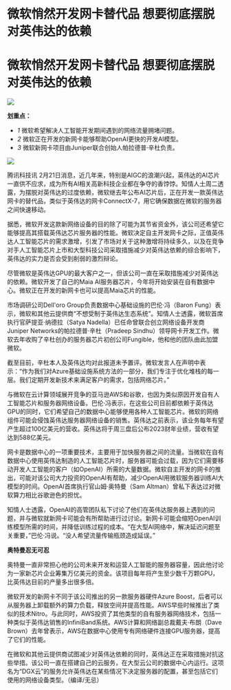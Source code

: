 # 微软悄然开发网卡替代品 想要彻底摆脱对英伟达的依赖

# 微软悄然开发网卡替代品 想要彻底摆脱对英伟达的依赖

![](https://inews.gtimg.com/news_bt/Osf30j06xnqdgRgeC0Du-Q8lGZquWYq621FcmkcKwNnlYAA/1000)

**划重点：**

  * _1_ 微软希望解决人工智能开发期间遇到的网络流量拥堵问题。
  * _2_ 微软正在开发的新网卡能够帮助OpenAI更快的开发AI模型。
  * _3_ 微软新网卡项目由Juniper联合创始人帕拉德普·辛杜负责。

![](https://inews.gtimg.com/om_bt/OgnmAdxl5u6kX_tWWz35IupzEMuRUSgZOIQ-7WHngh41QAA/1000)

腾讯科技讯
2月21日消息，近几年来，特别是AIGC的浪潮兴起，英伟达的AI芯片一直供不应求，成为所有AI相关高新科技企业都在争夺的香饽饽。知情人士周二透露，为摆脱对英伟达的过度依赖，微软继去年公布AI芯片后，正在开发一款英伟达网卡的替代品，类似于英伟达的网卡ConnectX-7，用它确保数据在微软的服务器之间快速移动。

据悉，微软开发这款新网络设备的目的除了可能为其节省资金外，该公司还希望它能够提高其搭载英伟达芯片服务器的性能。微软决定自主开发网卡之际，正值英伟达人工智能芯片的需求激增，引发了市场对关于这种激增将持续多久，以及在竞争对手人工智能芯片上市和大型科技公司采取措施减少对英伟达依赖的综合影响下，英伟达的实力是否会受到削弱的激烈辩论。

尽管微软是英伟达GPU的最大客户之一，但该公司一直在采取措施减少对英伟达的依赖。微软开发了自己的Maia
AI服务器芯片，今年将开始安装在自有数据中心。微软正在开发的新网卡也可以提高Maia芯片的性能。

市场调研公司Dell'oro Group负责数据中心基础设施的巴伦·冯（Baron
Fung）表示，微软和其他云提供商“不想受制于英伟达生态系统”。知情人士透露，微软首席执行官萨提亚·纳德拉（Satya
Nadella）已任命曾联合创立网络设备开发商Juniper Networks的帕拉德普·辛杜（Pradeep
Sindhu）领导网卡开发工作。微软去年收购了辛杜创办的服务器芯片初创公司Fungible，他和他的团队由此加盟微软。

截至目前，辛杜本人及英伟达均对此报道未予置评。微软发言人在声明中表示：“作为我们对Azure基础设施系统方法的一部分，我们专注于优化堆栈的每一层。我们定期开发新技术来满足客户的需求，包括网络芯片。”

与微软在云计算领域展开竞争的亚马逊AWS和谷歌，也因为类似原因开发自有人工智能芯片和服务器网络设备。巴伦·冯表示，在这些公司目前都依赖于英伟达GPU的同时，它们希望自己的数据中心能够使用各种人工智能芯片。微软的网络组件可能会侵蚀英伟达服务器网络设备的销售。英伟达之前表示，该业务每年有望产生超过100亿美元的营收。英伟达将于周三盘后公布2023财年业绩，营收有望达到588亿美元。

网卡是数据中心的一项重要技术，主要用于加快服务器之间的流量。当微软在自有数据中心使用英伟达制造的人工智能芯片时，服务器可能会过载，因为它们需要移动开发人工智能的客户（如OpenAI）所需的大量数据。微软自主开发的网卡的推出，可能对该公司大力投资的OpenAI有帮助，减少OpenAI用微软服务器训练AI大模型的时间。OpenAI首席执行官山姆·奥特曼（Sam
Altman）曾私下表达过对微软算力相比谷歌逊色的担忧。

知情人士透露，OpenAI的高管团队私下讨论了他们在英伟达服务器上遇到的问题，并与微软就新网卡可能会有所帮助进行过讨论。新网卡可能会缩短OpenAI训练模型所需的时间，并降低训练过程的成本。“在大型AI网络中，解决延迟问题至关重要，”巴伦·冯说。“没人希望流量传输瓶颈造成延误。”

**奥特曼忍无可忍**

奥特曼一直非常担心他的公司未来开发和运营人工智能的服务器容量，因此他讨论为一家新芯片企业筹集万亿美元的资金。该项目每年将产生至少数千万颗GPU，比英伟达目前的产量多出很多倍。

微软开发的新网卡不同于该公司推出的另一款服务器硬件Azure
Boost，后者可以从服务器上卸载额外的算力负载，释放空间并提高性能。AWS早些时候推出了类似的技术Nitro。与此同时，AWS投资了其他类型的自有服务器网络技术，包括一种类似于英伟达销售的InfiniBand系统。AWS计算和网络副总裁戴夫·布朗（Dave
Brown）去年曾表示，AWS在数据中心使用专有网络硬件连接GPU服务器，提高了它们的性能。

在微软和其他云提供商试图减少对英伟达依赖的同时，英伟达正在采取措施对抗这些举措。该公司一直在搭建自己的云服务，在大型云公司的数据中心内运行。这项名为“DGX云”的服务允许英伟达在某些情况下决定服务器的配置，甚至包括它们使用的网络设备类型。（编译/无忌）

